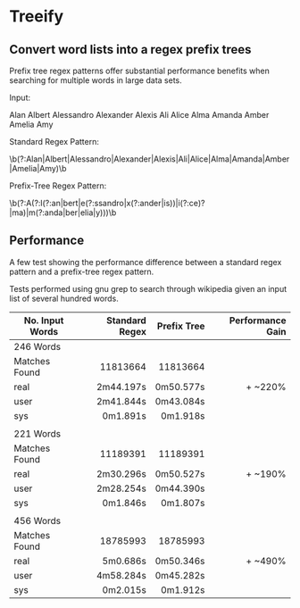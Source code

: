 # Treeify

Convert word lists into a regex prefix trees
---

Prefix tree regex patterns offer substantial performance benefits when searching for multiple words in large data sets.


Input:

Alan
Albert
Alessandro
Alexander
Alexis
Ali
Alice
Alma
Amanda
Amber
Amelia
Amy

Standard Regex Pattern:

\b(?:Alan|Albert|Alessandro|Alexander|Alexis|Ali|Alice|Alma|Amanda|Amber|Amelia|Amy)\b

Prefix-Tree Regex Pattern:

\b(?:A(?:l(?:an|bert|e(?:ssandro|x(?:ander|is))|i(?:ce)?|ma)|m(?:anda|ber|elia|y)))\b

Performance
-----

A few test showing the performance difference between a standard regex pattern and a prefix-tree regex pattern. 

Tests performed using gnu grep to search through wikipedia given an input list of several hundred words.


| No. Input Words | Standard Regex        | Prefix Tree           | Performance Gain |
| --------------- | ---------------------:| ---------------------:| ----------------:|
| 246 Words       |                       |                       |                  |
| Matches Found   |         11813664      |         11813664      |                  |
| real            |         2m44.197s     |         0m50.577s     |          + ~220% |
| user            |         2m41.844s     |         0m43.084s     |                  |
| sys             |         0m1.891s      |         0m1.918s      |                  |
|                 |                       |                       |                  |
| 221 Words       |                       |                       |                  |
| Matches Found   |         11189391      |         11189391      |                  |
| real            |         2m30.296s     |         0m50.527s     |          + ~190% |
| user            |         2m28.254s     |         0m44.390s     |                  |
| sys             |         0m1.846s      |         0m1.807s      |                  |
|                 |                       |                       |                  |
| 456 Words       |                       |                       |                  |
| Matches Found   |         18785993      |         18785993      |                  |
| real            |         5m0.686s      |         0m50.346s     |          + ~490% |
| user            |         4m58.284s     |         0m45.282s     |                  |
| sys             |         0m2.015s      |         0m1.912s      |                  |




